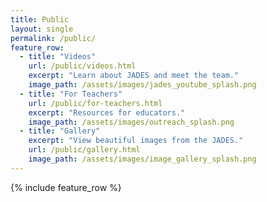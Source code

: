 ```yaml
---
title: Public
layout: single
permalink: /public/
feature_row:
  - title: "Videos"
    url: /public/videos.html
    excerpt: "Learn about JADES and meet the team."
    image_path: /assets/images/jades_youtube_splash.png
  - title: "For Teachers"
    url: /public/for-teachers.html
    excerpt: "Resources for educators."
    image_path: /assets/images/outreach_splash.png
  - title: "Gallery"
    excerpt: "View beautiful images from the JADES." 
    url: /public/gallery.html
    image_path: /assets/images/image_gallery_splash.png
---
```


{% include feature_row %}
